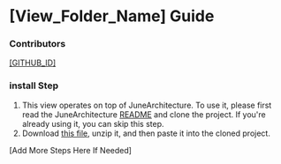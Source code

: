# [View_Folder_Name] Guide

### Contributors
[[GITHUB_ID]](https://github.com/[GITHUB_ID])

### install Step
1. This view operates on top of JuneArchitecture. To use it, please first read the JuneArchitecture [README](https://github.com/melodysdreamj/JuneArchitecture) and clone the project. If you're already using it, you can skip this step.
2. Download [this file](https://june-arch-asset.pages.dev/pages/drawer/[View_Folder_Name].zip), unzip it, and then paste it into the cloned project.

[Add More Steps Here If Needed]